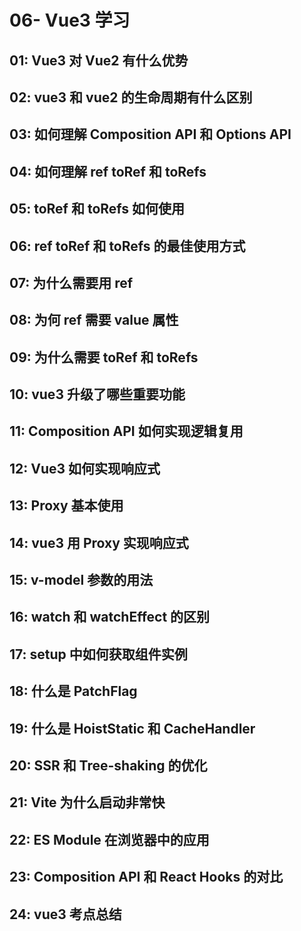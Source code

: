 # 06- Vue3 学习

## 01: Vue3 对 Vue2 有什么优势

## 02: vue3 和 vue2 的生命周期有什么区别

## 03: 如何理解 Composition API 和 Options API

## 04: 如何理解 ref toRef 和 toRefs

## 05: toRef 和 toRefs 如何使用

## 06: ref toRef 和 toRefs 的最佳使用方式

## 07: 为什么需要用 ref

## 08: 为何 ref 需要 value 属性

## 09: 为什么需要 toRef 和 toRefs

## 10: vue3 升级了哪些重要功能

## 11: Composition API 如何实现逻辑复用

## 12: Vue3 如何实现响应式

## 13: Proxy 基本使用

## 14: vue3 用 Proxy 实现响应式

## 15: v-model 参数的用法

## 16: watch 和 watchEffect 的区别

## 17: setup 中如何获取组件实例

## 18: 什么是 PatchFlag

## 19: 什么是 HoistStatic 和 CacheHandler

## 20: SSR 和 Tree-shaking 的优化

## 21: Vite 为什么启动非常快

## 22: ES Module 在浏览器中的应用

## 23: Composition API 和 React Hooks 的对比

## 24: vue3 考点总结
